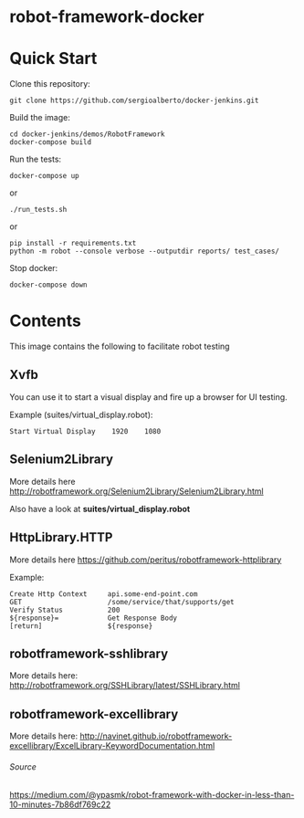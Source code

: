 # robot-framework-docker

Quick Start
===========

Clone this repository:
```shell script
git clone https://github.com/sergioalberto/docker-jenkins.git
```

Build the image:
```shell script
cd docker-jenkins/demos/RobotFramework
docker-compose build
```
    
Run the tests:
```shell script
docker-compose up
```
or
```shell script
./run_tests.sh
```
or
```
pip install -r requirements.txt
python -m robot --console verbose --outputdir reports/ test_cases/
```

Stop docker:
```shell script
docker-compose down
```
Contents
========

This image contains the following to facilitate robot testing

Xvfb
----

You can use it to start a visual display and fire up a browser for UI testing.
 
Example (suites/virtual_display.robot):

    Start Virtual Display    1920    1080
    
Selenium2Library
----------------

More details here  http://robotframework.org/Selenium2Library/Selenium2Library.html

Also have a look at **suites/virtual_display.robot**

HttpLibrary.HTTP
----------------

More details here https://github.com/peritus/robotframework-httplibrary

Example:

    Create Http Context     api.some-end-point.com
    GET                     /some/service/that/supports/get
    Verify Status           200
    ${response}=            Get Response Body
    [return]                ${response}
    
robotframework-sshlibrary
-------------------------

More details here: http://robotframework.org/SSHLibrary/latest/SSHLibrary.html

robotframework-excellibrary
---------------------------

More details here: http://navinet.github.io/robotframework-excellibrary/ExcelLibrary-KeywordDocumentation.html

###### Source
https://medium.com/@ypasmk/robot-framework-with-docker-in-less-than-10-minutes-7b86df769c22
